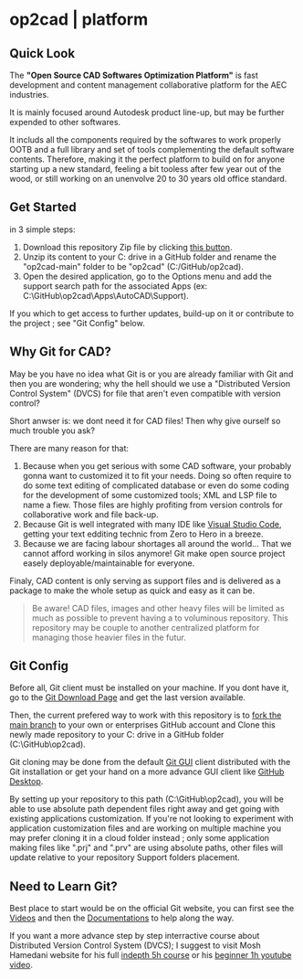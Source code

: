 # op2cad | platform

## Quick Look

The **"Open Source CAD Softwares Optimization Platform"** is fast development and content management collaborative platform for the AEC industries.

It is mainly focused around Autodesk product line-up, but may be further expended to other softwares.

It includs all the components required by the softwares to work properly OOTB and a full library and set of tools complementing the default software contents. Therefore, making it the perfect platform to build on for anyone starting up a new standard, feeling a bit tooless after few year out of the wood, or still working on an unenvolve 20 to 30 years old office standard.

## Get Started

in 3 simple steps:

1. Download this repository Zip file by clicking [this button](https://github.com/op2-platforms/op2cad/archive/refs/heads/main.zip).
2. Unzip its content to your C: drive in a GitHub folder and rename the "op2cad-main" folder to be "op2cad" (C:/GitHub/op2cad).
3. Open the desired application, go to the Options menu and add the support search path for the associated Apps (ex: C:\GitHub\op2cad\Apps\AutoCAD\Support).

If you which to get access to further updates, build-up on it or contribute to the project ; see "Git Config" below.

## Why Git for CAD?

May be you have no idea what Git is or you are already familiar with Git and then you are wondering; why the hell should we use a "Distributed Version Control System" (DVCS) for file that aren't even compatible with version control?

Short anwser is: we dont need it for CAD files! Then why give ourself so much trouble you ask?

There are many reason for that:

1. Because when you get serious with some CAD software, your probably gonna want to customized it to fit your needs. Doing so often require to do some text editing of complicated database or even do some coding for the development of some customized tools; XML and LSP file to name a fiew. Those files are highly profiting from version controls for collaborative work and file back-up.
2. Because Git is well integrated with many IDE like [Visual Studio Code](https://code.visualstudio.com/), getting your text edditing technic from Zero to Hero in a breeze.
3. Because we are facing labour shortages all around the world... That we cannot afford working in silos anymore! Git make open source project easely deployable/maintainable for everyone.

Finaly, CAD content is only serving as support files and is delivered as a package to make the whole setup as quick and easy as it can be. 

> Be aware! CAD files, images and other heavy files will be limited as much as possible to prevent having a to voluminous repository. This repository may be couple to another centralized platform for managing those heavier files in the futur.

## Git Config

Before all, Git client must be installed on your machine. If you dont have it, go to the [Git Download Page](https://git-scm.com/downloads) and get the last version available.

Then, the current prefered way to work with this repository is to [fork the main branch](https://github.com/op2-platforms/op2cad) to your own or enterprises GitHub account and Clone this newly made repository to your C: drive in a GitHub folder (C:\GitHub\op2cad).

Git cloning may be done from the default [Git GUI](https://git-scm.com/docs/git-gui) client distributed with the Git installation or get your hand on a more advance GUI client like [GitHub Desktop](https://desktop.github.com/).

By setting up your repository to this path (C:\GitHub\op2cad), you will be able to use absolute path dependent files right away and get going with existing applications customization. If you're not looking to experiment with application customization files and are working on multiple machine you may prefer cloning it in a cloud folder instead ; only some application making files like ".prj" and ".prv" are using absolute paths, other files will update relative to your repository Support folders placement.

## Need to Learn Git?

Best place to start would be on the official Git website, you can first see the [Videos](https://git-scm.com/videos) and then the [Documentations](https://git-scm.com/docs) to help along the way.

 If you want a more advance step by step interractive course about Distributed Version Control System (DVCS); I suggest to visit Mosh Hamedani website for his full [indepth 5h course](https://codewithmosh.com/p/the-ultimate-git-course) or his [beginner 1h youtube video](https://www.youtube.com/watch?v=8JJ101D3knE).
